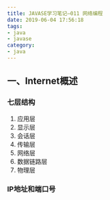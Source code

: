 ```yaml
---
title: JAVASE学习笔记—011 网络编程
date: 2019-06-04 17:56:18
tags:
- java
- javase
category:
- java
---
```


## 一、Internet概述

### 七层结构

1. 应用层
2. 显示层
3. 会话层
4. 传输层
5. 网络层
6. 数据链路层
7. 物理层

### IP地址和端口号



